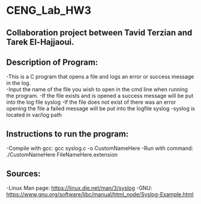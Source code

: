 # CENG_Lab_HW3

## Collaboration project between Tavid Terzian and Tarek El-Hajjaoui.

## Description of Program:
  -This is a C program that opens a file and logs an error or success message in the log.  
  -Input the name of the file you wish to open in the cmd line when running the program.
  -If the file exists and is opened a success message will be put into the log file syslog
  -If the file does not exist of there was an error opening the file a failed message will be put into the logfile syslog
  -syslog is located in var/log path
  
## Instructions to run the program:
  -Compile with gcc: gcc syslog.c -o CustomNameHere
  -Run with command: ./CustomNameHere FileNameHere.extension
  
## Sources:
  -Linux Man page: https://linux.die.net/man/3/syslog
  -GNU: https://www.gnu.org/software/libc/manual/html_node/Syslog-Example.html

